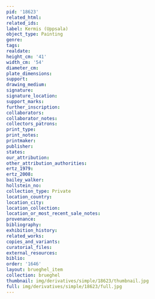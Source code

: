 ```yaml
---
pid: '18623'
related_html: 
related_ids: 
label: Kermis (Uppsala)
object_type: Painting
genre: 
tags: 
realdate: 
height_cm: '41'
width_cm: '54'
diameter_cm: 
plate_dimensions: 
support: 
drawing_medium: 
signature: 
signature_location: 
support_marks: 
further_inscription: 
collaborators: 
collaborator_notes: 
collectors_patrons: 
print_type: 
print_notes: 
printmaker: 
publisher: 
states: 
our_attribution: 
other_attribution_authorities: 
ertz_1979: 
ertz_2008: 
bailey_walker: 
hollstein_no: 
collection_type: Private
location_country: 
location_city: 
location_collection: 
location_or_most_recent_sale_notes: 
provenance: 
bibliography: 
exhibition_history: 
related_works: 
copies_and_variants: 
curatorial_files: 
external_resources: 
biblio: 
order: '1646'
layout: brueghel_item
collection: brueghel
thumbnail: img/derivatives/simple/18623/thumbnail.jpg
full: img/derivatives/simple/18623/full.jpg
---
```

